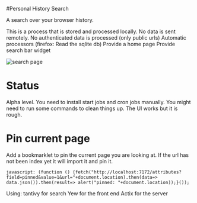 #Personal History Search

A search over your browser history.

This is a process that is stored and processed locally.
No data is sent remotely.
No authenticated data is processed (only public urls)
Automatic processors (firefox: Read the sqlite db)
Provide a home page
Provide search bar widget

![search page](https://raw.githubusercontent.com/sbeckeriv/personal_search/master/example.png)

# Status

Alpha level. You need to install start jobs and cron jobs manually. You might need to run some commands to clean things up. The UI works but it is rough.

# Pin current page

Add a bookmarklet to pin the current page you are looking at. If the url has not been index yet it will import it and pin it.

```
javascript: (function () {fetch("http://localhost:7172/attributes?field=pinned&value=1&url="+document.location).then(data=> data.json()).then(result=> alert("pinned: "+document.location));}());
```

Using:
tantivy for search
Yew for the front end
Actix for the server
